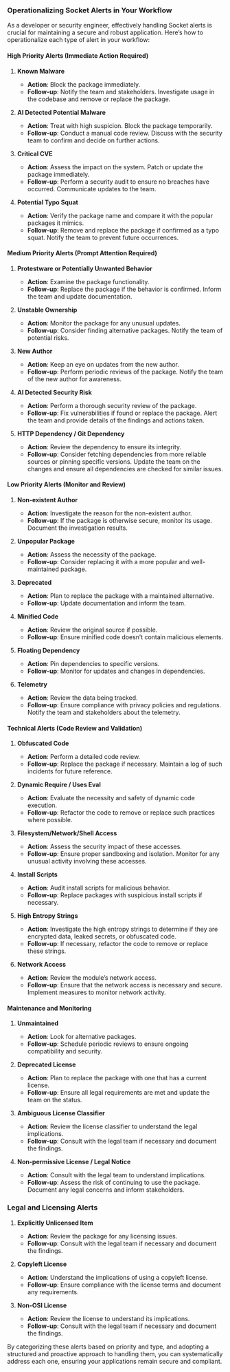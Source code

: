 ### Operationalizing Socket Alerts in Your Workflow

As a developer or security engineer, effectively handling Socket alerts is crucial for maintaining a secure and robust application. Here’s how to operationalize each type of alert in your workflow:

#### High Priority Alerts (Immediate Action Required)

1. **Known Malware**
   - **Action**: Block the package immediately.
   - **Follow-up**: Notify the team and stakeholders. Investigate usage in the codebase and remove or replace the package.

2. **AI Detected Potential Malware**
   - **Action**: Treat with high suspicion. Block the package temporarily.
   - **Follow-up**: Conduct a manual code review. Discuss with the security team to confirm and decide on further actions.

3. **Critical CVE**
   - **Action**: Assess the impact on the system. Patch or update the package immediately.
   - **Follow-up**: Perform a security audit to ensure no breaches have occurred. Communicate updates to the team.

4. **Potential Typo Squat**
   - **Action**: Verify the package name and compare it with the popular packages it mimics.
   - **Follow-up**: Remove and replace the package if confirmed as a typo squat. Notify the team to prevent future occurrences.

#### Medium Priority Alerts (Prompt Attention Required)

1. **Protestware or Potentially Unwanted Behavior**
   - **Action**: Examine the package functionality.
   - **Follow-up**: Replace the package if the behavior is confirmed. Inform the team and update documentation.

2. **Unstable Ownership**
   - **Action**: Monitor the package for any unusual updates.
   - **Follow-up**: Consider finding alternative packages. Notify the team of potential risks.

3. **New Author**
   - **Action**: Keep an eye on updates from the new author.
   - **Follow-up**: Perform periodic reviews of the package. Notify the team of the new author for awareness.

4. **AI Detected Security Risk**
   - **Action**: Perform a thorough security review of the package.
   - **Follow-up**: Fix vulnerabilities if found or replace the package. Alert the team and provide details of the findings and actions taken.

5. **HTTP Dependency / Git Dependency**
   - **Action**: Review the dependency to ensure its integrity.
   - **Follow-up**: Consider fetching dependencies from more reliable sources or pinning specific versions. Update the team on the changes and ensure all dependencies are checked for similar issues.

#### Low Priority Alerts (Monitor and Review)

1. **Non-existent Author**
   - **Action**: Investigate the reason for the non-existent author.
   - **Follow-up**: If the package is otherwise secure, monitor its usage. Document the investigation results.

2. **Unpopular Package**
   - **Action**: Assess the necessity of the package.
   - **Follow-up**: Consider replacing it with a more popular and well-maintained package.

3. **Deprecated**
   - **Action**: Plan to replace the package with a maintained alternative.
   - **Follow-up**: Update documentation and inform the team.

4. **Minified Code**
   - **Action**: Review the original source if possible.
   - **Follow-up**: Ensure minified code doesn’t contain malicious elements.

5. **Floating Dependency**
   - **Action**: Pin dependencies to specific versions.
   - **Follow-up**: Monitor for updates and changes in dependencies.

6. **Telemetry**
   - **Action**: Review the data being tracked.
   - **Follow-up**: Ensure compliance with privacy policies and regulations. Notify the team and stakeholders about the telemetry.

#### Technical Alerts (Code Review and Validation)

1. **Obfuscated Code**
   - **Action**: Perform a detailed code review.
   - **Follow-up**: Replace the package if necessary. Maintain a log of such incidents for future reference.

2. **Dynamic Require / Uses Eval**
   - **Action**: Evaluate the necessity and safety of dynamic code execution.
   - **Follow-up**: Refactor the code to remove or replace such practices where possible.

3. **Filesystem/Network/Shell Access**
   - **Action**: Assess the security impact of these accesses.
   - **Follow-up**: Ensure proper sandboxing and isolation. Monitor for any unusual activity involving these accesses.

4. **Install Scripts**
   - **Action**: Audit install scripts for malicious behavior.
   - **Follow-up**: Replace packages with suspicious install scripts if necessary.

5. **High Entropy Strings**
   - **Action**: Investigate the high entropy strings to determine if they are encrypted data, leaked secrets, or obfuscated code.
   - **Follow-up**: If necessary, refactor the code to remove or replace these strings.

6. **Network Access**
   - **Action**: Review the module’s network access.
   - **Follow-up**: Ensure that the network access is necessary and secure. Implement measures to monitor network activity.

#### Maintenance and Monitoring

1. **Unmaintained**
   - **Action**: Look for alternative packages.
   - **Follow-up**: Schedule periodic reviews to ensure ongoing compatibility and security.

2. **Deprecated License**
   - **Action**: Plan to replace the package with one that has a current license.
   - **Follow-up**: Ensure all legal requirements are met and update the team on the status.

3. **Ambiguous License Classifier**
   - **Action**: Review the license classifier to understand the legal implications.
   - **Follow-up**: Consult with the legal team if necessary and document the findings.

4. **Non-permissive License / Legal Notice**
   - **Action**: Consult with the legal team to understand implications.
   - **Follow-up**: Assess the risk of continuing to use the package. Document any legal concerns and inform stakeholders.

### Legal and Licensing Alerts

1. **Explicitly Unlicensed Item**
   - **Action**: Review the package for any licensing issues.
   - **Follow-up**: Consult with the legal team if necessary and document the findings.

2. **Copyleft License**
   - **Action**: Understand the implications of using a copyleft license.
   - **Follow-up**: Ensure compliance with the license terms and document any requirements.

3. **Non-OSI License**
   - **Action**: Review the license to understand its implications.
   - **Follow-up**: Consult with the legal team if necessary and document the findings.

By categorizing these alerts based on priority and type, and adopting a structured and proactive approach to handling them, you can systematically address each one, ensuring your applications remain secure and compliant.
